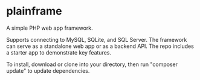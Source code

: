 # plainframe
A simple PHP web app framework.

Supports connecting to MySQL, SQLite, and SQL Server. The framework can serve as a standalone web app or as a backend API. The repo includes a starter app to demonstrate key features.

To install, download or clone into your directory, then run "composer update" to update dependencies. 
